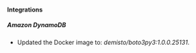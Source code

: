 #### Integrations
##### Amazon DynamoDB
- Updated the Docker image to: *demisto/boto3py3:1.0.0.25131*.

